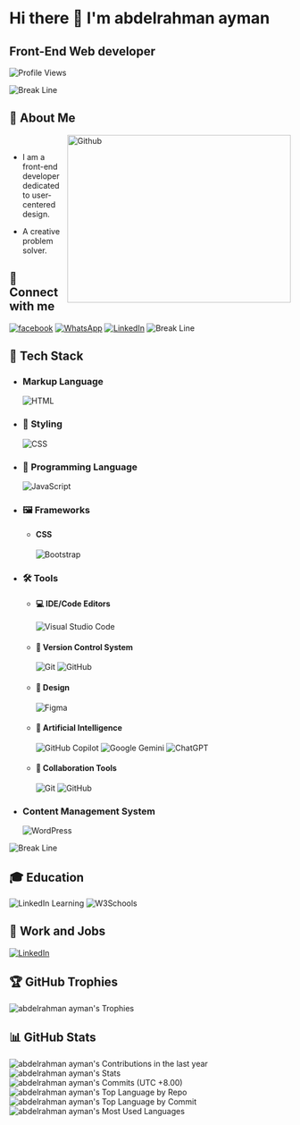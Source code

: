 # Hi there 👋 I'm abdelrahman ayman
## Front-End Web developer


![Profile Views](https://komarev.com/ghpvc/?username=abdelrahmanayman3&label=Profile%20views&color=0e75b6&style=flat)

![Break Line](https://user-images.githubusercontent.com/73097560/115834477-dbab4500-a447-11eb-908a-139a6edaec5c.gif)

## 💫 About Me
<picture>
  <img width="400" height="300" align="right" alt="Github" src="https://github.githubassets.com/images/modules/profile/profile-first-issue-dark.svg" /></picture>&nbsp;

- I am a front-end developer dedicated to user-centered design.


- A creative problem solver.


## 🤝 Connect with me
[![facebook](https://img.shields.io/badge/facebook-0A66C2?logo=facebook&logoColor=fff)](https://www.facebook.com/BooDA.Ayman228/)
[![WhatsApp](https://img.shields.io/badge/WhatsApp-25D366?logo=whatsapp&logoColor=white)](https://wa.me/+201275152550)
[![LinkedIn](https://img.shields.io/badge/LinkedIn-0A66C2?logo=linkedin&logoColor=fff)](https://www.linkedin.com/in/Abdelrahmanayman3)
![Break Line](https://user-images.githubusercontent.com/73097560/115834477-dbab4500-a447-11eb-908a-139a6edaec5c.gif)

## 🧳 Tech Stack

- ### Markup Language
  ![HTML](https://img.shields.io/badge/HTML-%23E34F26.svg?logo=html5&logoColor=white)

- ### 🎨 Styling
  ![CSS](https://img.shields.io/badge/CSS-1572B6?logo=css3&logoColor=fff)

- ### 🧠 Programming Language
  ![JavaScript](https://img.shields.io/badge/JavaScript-F7DF1E?logo=javascript&logoColor=000)

- ### 🖼️ Frameworks

  - #### CSS
    ![Bootstrap](https://img.shields.io/badge/Bootstrap-7952B3?logo=bootstrap&logoColor=fff)


- ### 🛠️ Tools

  - #### 💻 IDE/Code Editors
    ![Visual Studio Code](https://custom-icon-badges.demolab.com/badge/Visual%20Studio%20Code-0078d7.svg?logo=vsc&logoColor=white)
    
    
  - #### 🔖 Version Control System
    ![Git](https://img.shields.io/badge/Git-F05032?logo=git&logoColor=fff)
    ![GitHub](https://img.shields.io/badge/GitHub-%23121011.svg?logo=github&logoColor=white)
  
  - #### 🎨 Design
  
    ![Figma](https://img.shields.io/badge/Figma-F24E1E?logo=figma&logoColor=white)
  
  - #### 🤖 Artificial Intelligence
    ![GitHub Copilot](https://img.shields.io/badge/GitHub%20Copilot-000?logo=githubcopilot&logoColor=fff)
    ![Google Gemini](https://img.shields.io/badge/Google%20Gemini-886FBF?logo=googlegemini&logoColor=fff)
    ![ChatGPT](https://img.shields.io/badge/ChatGPT-74aa9c?logo=openai&logoColor=white)

  - #### 🤝 Collaboration Tools
    ![Git](https://img.shields.io/badge/Git-F05032?logo=git&logoColor=fff)
    ![GitHub](https://img.shields.io/badge/GitHub-%23121011.svg?logo=github&logoColor=white)
  


- ### Content Management System
  ![WordPress](https://img.shields.io/badge/WordPress-%2321759B.svg?logo=wordpress&logoColor=white)
  
![Break Line](https://user-images.githubusercontent.com/73097560/115834477-dbab4500-a447-11eb-908a-139a6edaec5c.gif)

## 🎓 Education
![LinkedIn Learning](https://img.shields.io/badge/LinkedIn%20Learning-0A66C2?logo=linkedin&logoColor=fff)
![W3Schools](https://img.shields.io/badge/W3Schools-04AA6D?logo=w3schools&logoColor=fff)


## 💼 Work and Jobs
[![LinkedIn](https://img.shields.io/badge/LinkedIn-0A66C2?logo=linkedin&logoColor=fff)](https://www.linkedin.com/in/Abdelrahmanayman3)
## 🏆 GitHub Trophies
![abdelrahman ayman's Trophies](https://github-trophies.vercel.app/?username=abdelrahmanayman3&theme=radical&no-frame=false&no-bg=false&margin-w=4)

## 📊 GitHub Stats
![abdelrahman ayman's Contributions in the last year](http://github-profile-summary-cards.vercel.app/api/cards/profile-details?username=abdelrahmanayman3&theme=dark)
![abdelrahman ayman's Stats](http://github-profile-summary-cards.vercel.app/api/cards/stats?username=abdelrahmanayman3&theme=dark&show_icons=true&hide_border=true&count_private=true)
![abdelrahman ayman's Commits (UTC +8.00)](http://github-profile-summary-cards.vercel.app/api/cards/productive-time?username=abdelrahmanayman3&theme=dark&utcOffset=8)
![abdelrahman ayman's Top Language by Repo](http://github-profile-summary-cards.vercel.app/api/cards/repos-per-language?username=abdelrahmanayman3&theme=dark)
![abdelrahman ayman's Top Language by Commit](http://github-profile-summary-cards.vercel.app/api/cards/most-commit-language?username=abdelrahmanayman3&theme=dark) <br>
![abdelrahman ayman's Most Used Languages](https://github-readme-stats.vercel.app/api/top-langs/?username=abdelrahmanayman3&theme=dark&show_icons=true&hide_border=true)


<!---
abdelrahmanayman3/abdelrahmanayman3 is a ✨ special ✨ repository because its `README.md` (this file) appears on your GitHub profile.
You can click the Preview link to take a look at your changes.
--->
